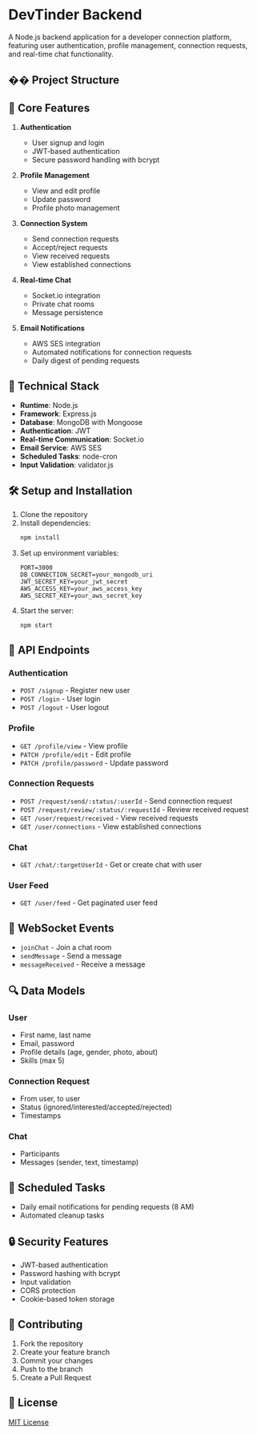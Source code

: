 # DevTinder Backend

A Node.js backend application for a developer connection platform, featuring user authentication, profile management, connection requests, and real-time chat functionality.

## �� Project Structure

## 🚀 Core Features

1. **Authentication**

   - User signup and login
   - JWT-based authentication
   - Secure password handling with bcrypt

2. **Profile Management**

   - View and edit profile
   - Update password
   - Profile photo management

3. **Connection System**

   - Send connection requests
   - Accept/reject requests
   - View received requests
   - View established connections

4. **Real-time Chat**

   - Socket.io integration
   - Private chat rooms
   - Message persistence

5. **Email Notifications**
   - AWS SES integration
   - Automated notifications for connection requests
   - Daily digest of pending requests

## 🔧 Technical Stack

- **Runtime**: Node.js
- **Framework**: Express.js
- **Database**: MongoDB with Mongoose
- **Authentication**: JWT
- **Real-time Communication**: Socket.io
- **Email Service**: AWS SES
- **Scheduled Tasks**: node-cron
- **Input Validation**: validator.js

## 🛠 Setup and Installation

1. Clone the repository
2. Install dependencies:
   ```bash
   npm install
   ```
3. Set up environment variables:
   ```env
   PORT=3000
   DB_CONNECTION_SECRET=your_mongodb_uri
   JWT_SECRET_KEY=your_jwt_secret
   AWS_ACCESS_KEY=your_aws_access_key
   AWS_SECRET_KEY=your_aws_secret_key
   ```
4. Start the server:
   ```bash
   npm start
   ```

## 🔐 API Endpoints

### Authentication

- `POST /signup` - Register new user
- `POST /login` - User login
- `POST /logout` - User logout

### Profile

- `GET /profile/view` - View profile
- `PATCH /profile/edit` - Edit profile
- `PATCH /profile/password` - Update password

### Connection Requests

- `POST /request/send/:status/:userId` - Send connection request
- `POST /request/review/:status/:requestId` - Review received request
- `GET /user/request/received` - View received requests
- `GET /user/connections` - View established connections

### Chat

- `GET /chat/:targetUserId` - Get or create chat with user

### User Feed

- `GET /user/feed` - Get paginated user feed

## 🔄 WebSocket Events

- `joinChat` - Join a chat room
- `sendMessage` - Send a message
- `messageReceived` - Receive a message

## 🔍 Data Models

### User

- First name, last name
- Email, password
- Profile details (age, gender, photo, about)
- Skills (max 5)

### Connection Request

- From user, to user
- Status (ignored/interested/accepted/rejected)
- Timestamps

### Chat

- Participants
- Messages (sender, text, timestamp)

## 📅 Scheduled Tasks

- Daily email notifications for pending requests (8 AM)
- Automated cleanup tasks

## 🔒 Security Features

- JWT-based authentication
- Password hashing with bcrypt
- Input validation
- CORS protection
- Cookie-based token storage

## 🤝 Contributing

1. Fork the repository
2. Create your feature branch
3. Commit your changes
4. Push to the branch
5. Create a Pull Request

## 📝 License

[MIT License](LICENSE)
